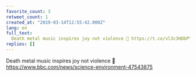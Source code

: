 ```yaml
---
favorite_count: 3
retweet_count: 1
created_at: "2019-03-14T12:55:42.000Z"
lang: en
full_text:
  Death metal music inspires joy not violence 🤘 https://t.co/vl3c3HDbPY
replies: []
---
```


Death metal music inspires joy not violence 🤘
<https://www.bbc.com/news/science-environment-47543875>
